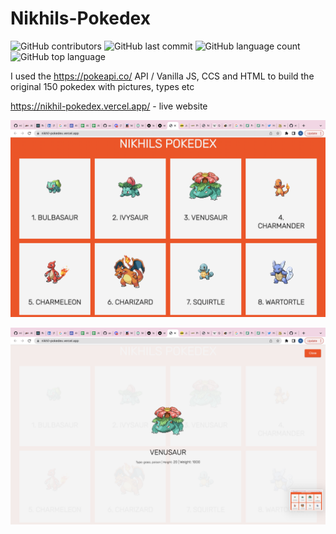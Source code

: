 # Nikhils-Pokedex

![GitHub contributors](https://img.shields.io/github/contributors/nikhilkalhan92/Nikhils-Pokedex)
![GitHub last commit](https://img.shields.io/github/last-commit/nikhilkalhan92/Nikhils-Pokedex)
![GitHub language count](https://img.shields.io/github/languages/count/nikhilkalhan92/Nikhils-Pokedex)
![GitHub top language](https://img.shields.io/github/languages/top/nikhilkalhan92/Nikhils-Pokedex)


I used the https://pokeapi.co/ API / Vanilla JS, CCS and HTML to build the original 150 pokedex with pictures, types etc

https://nikhil-pokedex.vercel.app/ - live website


![Picture1](assets/picture1.png)

![Picture23](assets/picture23.png)

